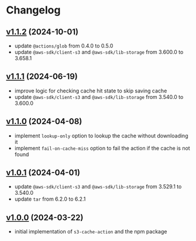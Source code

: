 # Changelog
## [v1.1.2](https://github.com/itchyny/s3-cache-action/compare/v1.1.1..v1.1.2) (2024-10-01)
* update `@actions/glob` from 0.4.0 to 0.5.0
* update `@aws-sdk/client-s3` and `@aws-sdk/lib-storage` from 3.600.0 to 3.658.1

## [v1.1.1](https://github.com/itchyny/s3-cache-action/compare/v1.1.0..v1.1.1) (2024-06-19)
* improve logic for checking cache hit state to skip saving cache
* update `@aws-sdk/client-s3` and `@aws-sdk/lib-storage` from 3.540.0 to 3.600.0

## [v1.1.0](https://github.com/itchyny/s3-cache-action/compare/v1.0.1..v1.1.0) (2024-04-08)
* implement `lookup-only` option to lookup the cache without downloading it
* implement `fail-on-cache-miss` option to fail the action if the cache is not found

## [v1.0.1](https://github.com/itchyny/s3-cache-action/compare/v1.0.0..v1.0.1) (2024-04-01)
* update `@aws-sdk/client-s3` and `@aws-sdk/lib-storage` from 3.529.1 to 3.540.0
* update `tar` from 6.2.0 to 6.2.1

## [v1.0.0](https://github.com/itchyny/s3-cache-action/compare/80e5042..v1.0.0) (2024-03-22)
* initial implementation of `s3-cache-action` and the npm package
